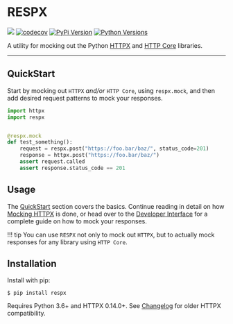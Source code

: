 # RESPX

![](https://github.com/lundberg/respx/workflows/test/badge.svg)
[![codecov](https://codecov.io/gh/lundberg/respx/branch/master/graph/badge.svg)](https://codecov.io/gh/lundberg/respx)
[![PyPi Version](https://img.shields.io/pypi/v/respx.svg)](https://pypi.org/project/respx/)
[![Python Versions](https://img.shields.io/pypi/pyversions/respx.svg)](https://pypi.org/project/respx/)

A utility for mocking out the Python [HTTPX](https://www.encode.io/httpx/) and [HTTP Core](https://www.encode.io/httpcore/) libraries.

---

## QuickStart

Start by mocking out `HTTPX` *and/or* `HTTP Core`, using `respx.mock`, and then add desired request patterns to mock your responses.

``` python
import httpx
import respx


@respx.mock
def test_something():
    request = respx.post("https://foo.bar/baz/", status_code=201)
    response = httpx.post("https://foo.bar/baz/")
    assert request.called
    assert response.status_code == 201
```

## Usage

The [QuickStart](#quickstart) section covers the basics. Continue reading in detail on how [Mocking HTTPX](mocking.md) is done, or head over to the [Developer Interface](api.md) for a complete guide on how to mock your responses.

!!! tip
    You can use `RESPX` not only to mock out `HTTPX`, but to actually mock responses for any library using `HTTP Core`.

## Installation

Install with pip:

``` console
$ pip install respx
```

Requires Python 3.6+ and HTTPX 0.14.0+.
See [Changelog](https://github.com/lundberg/respx/blob/master/CHANGELOG.md) for older HTTPX compatibility.
